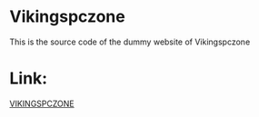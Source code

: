 # Vikingspczone
This is the source code of the dummy website of Vikingspczone

# Link:
<a href="vikingpczone.tk"> VIKINGSPCZONE </a>
